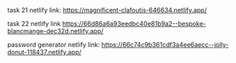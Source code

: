 task 21 netlify link:
https://magnificent-clafoutis-646634.netlify.app/

task 22 netlify link
https://66d86a6a93eedbc40e81b9a2--bespoke-blancmange-dec32d.netlify.app/

password generator netlify link:
https://66c74c9b361cdf3a4ee6aecc--jolly-donut-118437.netlify.app/
